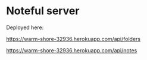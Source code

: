 # Noteful server

Deployed here: 

https://warm-shore-32936.herokuapp.com/api/folders

https://warm-shore-32936.herokuapp.com/api/notes

